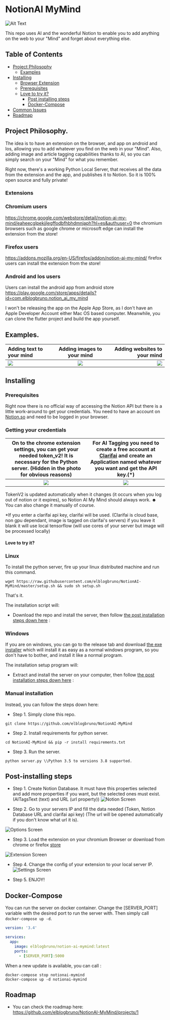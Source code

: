 # NotionAI MyMind
![Alt Text](doc/header_gif_joined_updated.gif)

This repo uses AI and the wonderful Notion to enable you to add anything on the web to your "Mind" and forget about everything else.

## Table of Contents
- [Project Philosophy](#project-philosophy)
    - [Examples](#examples)
- [Installing](#installing)
    - [Browser Extension](#extensions)
    - [Prerequisites](#prerequisites)
    - [Love to try it?](#love-to-try-it)
        - [Post installing steps](#post-installing-steps)
        - [Docker-Compose](#docker-compose)
- [Common Issues](#common-issues)
- [Roadmap](#roadmap)

## Project Philosophy.

The idea is to have an extension on the browser, and app on android and Ios, allowing you to add whatever you find on the web in your "Mind".
Also, adding image and article tagging capabilities thanks to AI, so you can simply search on your "Mind" for what you remember.

Right now, there's a working Python Local Server, that receives all the data from the extension and the app, and publishes it to Notion. So it is 100% open source and fully private!
### Extensions
### Chromium users
https://chrome.google.com/webstore/detail/notion-ai-my-mind/eaheecglpekjjlegffodbfhbhdmnjaph?hl=es&authuser=0 the chromium browsers such as google chrome or microsoft edge can install the extension from the store!
### Firefox users
https://addons.mozilla.org/en-US/firefox/addon/notion-ai-my-mind/ firefox users can install the extension from the store!
### Android and Ios users

Users can install the android app from android store
https://play.google.com/store/apps/details?id=com.elblogbruno.notion_ai_my_mind

I won't be releasing the app on the Apple App Store, as I don't have an Apple Developer Account either Mac OS based computer.
Meanwhile, you can clone the flutter project and build the app yourself.

## Examples.

Adding text to your mind         |  Adding images to your mind |  Adding websites to your mind
:--- | :---: | ---:
![](doc/add_text.gif)  |  ![](doc/add_image.gif) |  ![](doc/add_website.gif)


## Installing

### Prerequisites

Right now there is no official way of accessing the Notion API but there is a little work-around to get your credentials.
You need to have an account on [Notion.so](https://notion.so/) and need to be logged in your browser.

### Getting your credentials

On to the chrome extension settings, you can get your needed token_v2! It is necessary for the Python server. (Hidden in the photo for obvious reasons)         |  For AI Tagging you need to create a free account at [Clarifai](https://www.clarifai.com/) and create an Application named whatever you want and get the API key.(*)
:-------------------------:|:-------------------------:
![](/doc/getting_cookie.png)  |  ![](/doc/clarifai.png)

TokenV2 is updated automatically when it changes (it occurs when you log out of notion or it expires), so Notion AI My Mind should always work. ☻ You can also change it manually of course.

*If you enter a clarifai api key, clarifai will be used. (Clarifai is cloud base, non gpu dependant, image is tagged on clarifai's servers) if you leave it blank it will use local tensorflow (will use cores of your server but image will be processed locally)

#### Love to try it?

### Linux
To install the python server, fire up your linux distributed machine and run this command.

```
wget https://raw.githubusercontent.com/elblogbruno/NotionAI-MyMind/master/setup.sh && sudo sh setup.sh
```
That's it.

The installation script will:
- Download the repo and install the server, then follow [the post installation steps down here](https://github.com/elblogbruno/NotionAI-MyMind#post-installing-steps) :


### Windows

If you are on windows, you can go to the release tab and download [the exe installer](https://github.com/elblogbruno/NotionAI-MyMind/releases) 
which will install it as easy as a normal windows program, so you don't have to bother, and install it like a normal program.

The installation setup program will:
- Extract and install the server on your computer, then follow [the post installation steps down here](https://github.com/elblogbruno/NotionAI-MyMind#post-installing-steps) :


### Manual installation

Instead, you can follow the steps down here:

- Step 1. Simply clone this repo.
```
git clone https://github.com/elblogbruno/NotionAI-MyMind
```
- Step 2. Install requirements for python server.
```
cd NotionAI-MyMind && pip -r install requirements.txt
```
- Step 3. Run the server.
```
python server.py \\Python 3.5 to versions 3.8 supported.
```

## Post-installing steps

- Step 1. Create Notion Database.
It must have this properties selected and add more properties if you want, but the selected ones must exist. (AITagsText (text) and URL (url property)) 
![Notion Screen](/doc/notion-database-howto.jpg)

- Step 2. Go to your servers IP and fill the data needed (Token, Notion Database URL and clarifai api key) (The url will be opened automatically if you don't know what url it is).

![Options Screen](/doc/options_python.png)

- Step 3. Load the extension on your chromium Browser or download from chrome or firefox [store](#extensions)

![Extension Screen](/doc/extension_howto.png)

- Step 4. Change the config of your extension to your local server IP.
![Settings Screen](/doc/settings_howto.png)

- Step 5. ENJOY!

## Docker-Compose
You can run the server on docker container. Change the [SERVER_PORT] variable with the desired port to run the server with. Then simply call `docker-compose up -d`.

```yaml
version: '3.4'

services:
  app:
    image: elblogbruno/notion-ai-mymind:latest
    ports:
      - [SERVER_PORT]:5000
```
      
When a new update is available, you can call :

```
docker-compose stop notionai-mymind
docker-compose up -d notionai-mymind
```

## Roadmap
- You can check the roadmap here: https://github.com/elblogbruno/NotionAI-MyMind/projects/1
